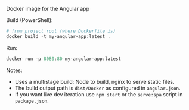 Docker image for the Angular app

Build (PowerShell):

```powershell
# from project root (where Dockerfile is)
docker build -t my-angular-app:latest .
```

Run:

```powershell
docker run -p 8080:80 my-angular-app:latest
```

Notes:
- Uses a multistage build: Node to build, nginx to serve static files.
- The build output path is `dist/Docker` as configured in `angular.json`.
- If you want live dev iteration use `npm start` or the `serve:spa` script in `package.json`.
